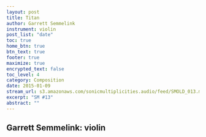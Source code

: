 ```yaml
---
layout: post
title: Titan
author: Garrett Semmelink
instrument: violin
post_list: "date"
toc: true
home_btn: true
btn_text: true
footer: true
maximize: true
encrypted_text: false
toc_level: 4
category: Composition
date: 2015-01-09
stream_url: s3.amazonaws.com/sonicmultiplicities.audio/feed/SMOLD_013.mp3
excerpt: "SM #13"
abstract: ""
---
```


## Garrett Semmelink: violin
